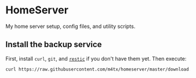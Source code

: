 HomeServer
==========

My home server setup, config files, and utility scripts.

## Install the backup service

First, install `curl`, `git`, and [`restic`](https://restic.net/) if you don't have them yet. Then execute:

```bash
curl https://raw.githubusercontent.com/m4tx/homeserver/master/download.sh | sudo bash
```
